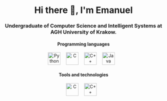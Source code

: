 <h1 align="center">Hi there 👋, I'm Emanuel</h1>

<h3 align="center">Undergraduate of Computer Science and Intelligent Systems at <b>AGH University of Krakow</b>.</h3>

<h4 align="center">Programming languages</h4>

<div align="center">
  <img src="https://cdn.jsdelivr.net/gh/devicons/devicon/icons/python/python-original.svg" height="40" alt="Python"  />
  <img width="10" />
  <img src="https://skillicons.dev/icons?i=c" height="40" alt="C"  />
  <img width="10" />
  <img src="https://skillicons.dev/icons?i=cpp" height="40" alt="C++"  />
  <img width="10" />
  <img src="https://skillicons.dev/icons?i=java" height="40" alt="Java"  />
  <img width="10" />
</div>

<h4 align="center">Tools and technologies</h4>

<div align="center">
  <img src="https://skillicons.dev/icons?i=arduino" height="40" alt="C"  />
  <img width="10" />
  <img src="https://skillicons.dev/icons?i=git" height="40" alt="C++"  />
  <img width="10" />
</div>
